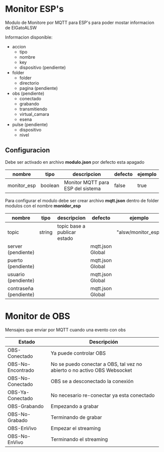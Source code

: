 # Monitor ESP's 

Modulo de Monitore por MQTT para ESP's para poder mostar informacion de ElGatoALSW

Informacion disponible:
* accion
  * tipo
  * nombre
  * key
  * dispositivo (pendiente)
* folder
  * folder
  * directorio
  * pagina (pendiente)
* obs (pendiente)
  * conectado
  * grabando
  * transmitiendo
  * virtual_camara
  * esena
* pulse (pendiente)
  * dispositivo 
  * nivel

## Configuracion

Debe ser activado en archivo **modulo.json** por defecto esta apagado

| nombre      | tipo    | descripcion                       | defecto | ejemplo |
| ----------- | ------- | --------------------------------- | ------- | ------- |
| monitor_esp | boolean | Monitor MQTT para ESP del sistema | false   | true    |

Para configurar el modulo debe ser crear archivo **mqtt.json** dentro de folder modulos con el nombre **monidor_esp**

| nombre                 | tipo   | descripcion                  | defecto          | ejemplo            |
| ---------------------- | ------ | ---------------------------- | ---------------- | ------------------ |
| topic                  | string | topic base a publicar estado |                  | "alsw/monitor_esp" |
| server (pendiente)     |        |                              | mqtt.json Global |                    |
| puerto (pendiente)     |        |                              | mqtt.json Global |                    |
| usuario (pendiente)    |        |                              | mqtt.json Global |                    |
| contraseña (pendiente) |        |                              | mqtt.json Global |                    |


# Monitor de OBS

Mensajes que enviar por MQTT cuando una evento con obs

| Estado            | Descripción                                                              |
| ----------------- | ------------------------------------------------------------------------ |
| OBS-Conectado     | Ya puede controlar OBS                                                   |
| OBS-No-Encontrado | No se puedo conectar a OBS, tal vez no abierto o no activo OBS Websocket |
| OBS-No-Conectado  | OBS se a desconectado la conexión                                        |
| OBS-Ya-Conectado  | No necesario re-conectar ya esta conectado                               |
| OBS-Grabando      | Empezando a grabar                                                       |
| OBS-No-Grabado    | Terminando de grabar                                                     |
| OBS-EnVivo        | Empezar el streaming                                                     |
| OBS-No-EnVivo     | Terminando el streaming                                                  |
